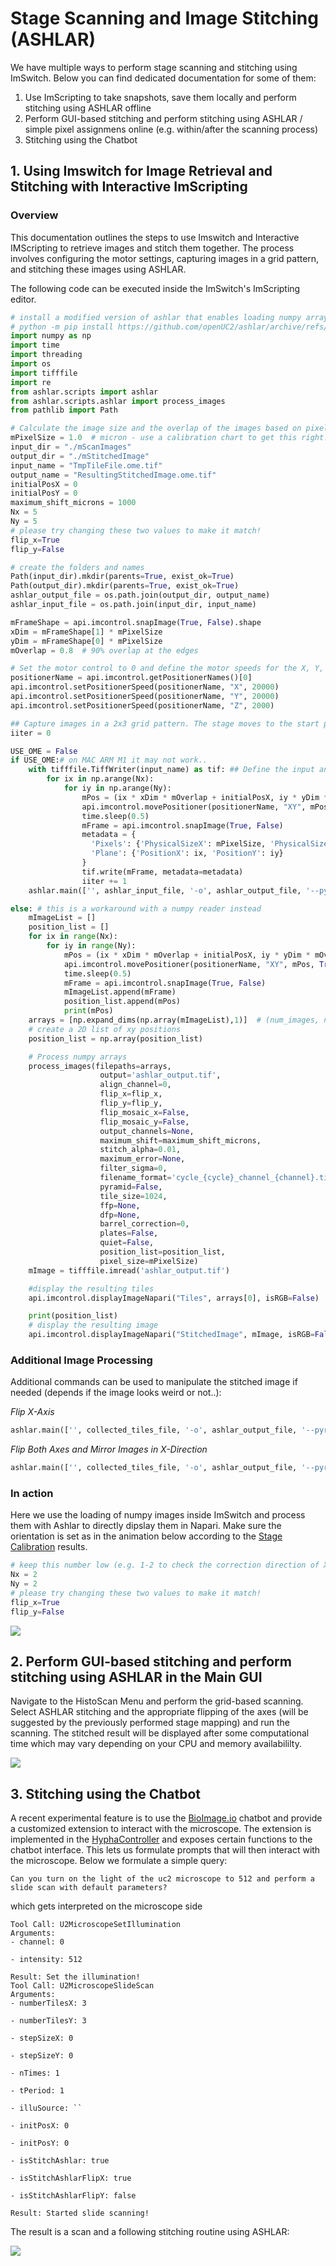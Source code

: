 # Stage Scanning and Image Stitching (ASHLAR)

We have multiple ways to perform stage scanning and stitching using ImSwitch. Below you can find dedicated documentation for some of them:

1. Use ImScripting to take snapshots, save them locally and perform stitching using ASHLAR offline
2. Perform GUI-based stitching and perform stitching using ASHLAR / simple pixel assignmens online (e.g. within/after the scanning process)
3. Stitching using the Chatbot

## 1. Using Imswitch for Image Retrieval and Stitching with Interactive ImScripting

### Overview
This documentation outlines the steps to use Imswitch and Interactive IMScripting to retrieve images and stitch them together. The process involves configuring the motor settings, capturing images in a grid pattern, and stitching these images using ASHLAR.

The following code can be executed inside the ImSwitch's ImScripting editor.

```python
# install a modified version of ashlar that enables loading numpy arrays directly without going through a file
# python -m pip install https://github.com/openUC2/ashlar/archive/refs/heads/master.zip
import numpy as np
import time
import threading
import os
import tifffile
import re
from ashlar.scripts import ashlar
from ashlar.scripts.ashlar import process_images
from pathlib import Path

# Calculate the image size and the overlap of the images based on pixel size and resolution.
mPixelSize = 1.0  # micron - use a calibration chart to get this right!
input_dir = "./mScanImages"
output_dir = "./mStitchedImage"
input_name = "TmpTileFile.ome.tif"
output_name = "ResultingStitchedImage.ome.tif"
initialPosX = 0
initialPosY = 0
maximum_shift_microns = 1000
Nx = 5
Ny = 5
# please try changing these two values to make it match!
flip_x=True
flip_y=False

# create the folders and names
Path(input_dir).mkdir(parents=True, exist_ok=True)
Path(output_dir).mkdir(parents=True, exist_ok=True)
ashlar_output_file = os.path.join(output_dir, output_name)
ashlar_input_file = os.path.join(input_dir, input_name)

mFrameShape = api.imcontrol.snapImage(True, False).shape
xDim = mFrameShape[1] * mPixelSize
yDim = mFrameShape[0] * mPixelSize
mOverlap = 0.8  # 90% overlap at the edges

# Set the motor control to 0 and define the motor speeds for the X, Y, and Z axes.
positionerName = api.imcontrol.getPositionerNames()[0]
api.imcontrol.setPositionerSpeed(positionerName, "X", 20000)
api.imcontrol.setPositionerSpeed(positionerName, "Y", 20000)
api.imcontrol.setPositionerSpeed(positionerName, "Z", 2000)

## Capture images in a 2x3 grid pattern. The stage moves to the start position and captures images at each step. Each image is saved with coordinates as the filename.
iiter = 0

USE_OME = False
if USE_OME:# on MAC ARM M1 it may not work..
    with tifffile.TiffWriter(input_name) as tif: ## Define the input and output directories, and the pixel size. Open a new TIFF file to write the collected tiles, read each image, extract the position from the filename, prepare metadata, and write the image with metadata into the TIFF file. Finally, use ASHLAR to stitch the images together.
        for ix in np.arange(Nx):
            for iy in np.arange(Ny):
                mPos = (ix * xDim * mOverlap + initialPosX, iy * yDim * mOverlap + initialPosY)
                api.imcontrol.movePositioner(positionerName, "XY", mPos, True, True)
                time.sleep(0.5)
                mFrame = api.imcontrol.snapImage(True, False)
                metadata = {
				  'Pixels': {'PhysicalSizeX': mPixelSize, 'PhysicalSizeXUnit': 'm', 'PhysicalSizeY': mPixelSize, 'PhysicalSizeYUnit': 'm'},
				  'Plane': {'PositionX': ix, 'PositionY': iy}
			 	}
                tif.write(mFrame, metadata=metadata)
                iiter += 1
    ashlar.main(['', ashlar_input_file, '-o', ashlar_output_file, '--pyramid', '-m%s' % maximum_shift_microns, "-flip_x", flip_x, "-flip_y", flip_y])

else: # this is a workaround with a numpy reader instead
	mImageList = []
	position_list = []
	for ix in range(Nx):
		for iy in range(Ny):
			mPos = (ix * xDim * mOverlap + initialPosX, iy * yDim * mOverlap + initialPosY)
			api.imcontrol.movePositioner(positionerName, "XY", mPos, True, True)
			time.sleep(0.5)
			mFrame = api.imcontrol.snapImage(True, False)
			mImageList.append(mFrame)
			position_list.append(mPos)
			print(mPos)
	arrays = [np.expand_dims(np.array(mImageList),1)]  # (num_images, num_channels, height, width)
	# create a 2D list of xy positions
	position_list = np.array(position_list)

	# Process numpy arrays
	process_images(filepaths=arrays,
					output='ashlar_output.tif',
					align_channel=0,
					flip_x=flip_x,
					flip_y=flip_y,
					flip_mosaic_x=False,
					flip_mosaic_y=False,
					output_channels=None,
					maximum_shift=maximum_shift_microns,
					stitch_alpha=0.01,
					maximum_error=None,
					filter_sigma=0,
					filename_format='cycle_{cycle}_channel_{channel}.tif',
					pyramid=False,
					tile_size=1024,
					ffp=None,
					dfp=None,
					barrel_correction=0,
					plates=False,
					quiet=False,
					position_list=position_list,
					pixel_size=mPixelSize)
	mImage = tifffile.imread('ashlar_output.tif')

	#display the resulting tiles
	api.imcontrol.displayImageNapari("Tiles", arrays[0], isRGB=False)

	print(position_list)
	# display the resulting image
	api.imcontrol.displayImageNapari("StitchedImage", mImage, isRGB=False)
```

### Additional Image Processing
Additional commands can be used to manipulate the stitched image if needed (depends if the image looks weird or not..):

*Flip X-Axis*
```python
ashlar.main(['', collected_tiles_file, '-o', ashlar_output_file, '--pyramid', '-m%s' % maximum_shift_microns, "--flip-x"])
```

*Flip Both Axes and Mirror Images in X-Direction*
```python
ashlar.main(['', collected_tiles_file, '-o', ashlar_output_file, '--pyramid', '-m%s' % maximum_shift_microns, "--flip-mosaic-x"])
```

### In action

Here we use the loading of numpy images inside ImSwitch and process them with Ashlar to directly dipslay them in Napari.
Make sure the orientation is set as in the animation below according to the [Stage Calibration](./StageCalibration.md) results.

```py
# keep this number low (e.g. 1-2 to check the correction direction of X/Y)
Nx = 2
Ny = 2
# please try changing these two values to make it match!
flip_x=True
flip_y=False
```

![](./IMAGES/stagemapping/ASHLARWalkthrough.gif)


## 2. Perform GUI-based stitching and perform stitching using ASHLAR in the Main GUI

Navigate to the HistoScan Menu and perform the grid-based scanning. Select ASHLAR stitching and the appropriate flipping of the axes (will be suggested by the previously performed stage mapping) and run the scanning. The stitched result will be displayed after some computational time which may vary depending on your CPU and memory availabililty.

![](./IMAGES/stagemapping/ASHLARStitching.gif)


## 3. Stitching using the Chatbot

A recent experimental feature is to use the [BioImage.io](https://bioimage.io/#/) chatbot and provide a customized extension to interact with the microscope. The extension is implemented in the [HyphaController](https://github.com/openUC2/ImSwitch/blob/master/imswitch/imcontrol/controller/controllers/HyphaController.py) and exposes certain functions to the chatbot interface. This lets us formulate prompts that will then interact with the microscope. Below we formulate a simple query:

```
Can you turn on the light of the uc2 microscope to 512 and perform a slide scan with default parameters?
```

which gets interpreted on the microscope side

```
Tool Call: U2MicroscopeSetIllumination
Arguments:
- channel: 0

- intensity: 512

Result: Set the illumination!
Tool Call: U2MicroscopeSlideScan
Arguments:
- numberTilesX: 3

- numberTilesY: 3

- stepSizeX: 0

- stepSizeY: 0

- nTimes: 1

- tPeriod: 1

- illuSource: ``

- initPosX: 0

- initPosY: 0

- isStitchAshlar: true

- isStitchAshlarFlipX: true

- isStitchAshlarFlipY: false

Result: Started slide scanning!
```

The result is a scan and a following stitching routine using ASHLAR:

![](./IMAGES/stagemapping/ASHLARStageScanningChatGPT.gif)

